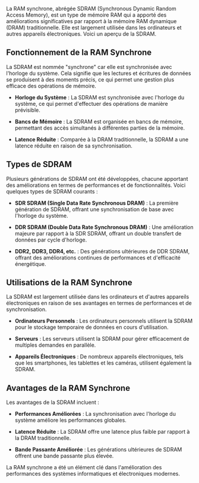 
La RAM synchrone, abrégée SDRAM (Synchronous Dynamic Random Access Memory), est un type de mémoire RAM qui a apporté des améliorations significatives par rapport à la mémoire RAM dynamique (DRAM) traditionnelle. Elle est largement utilisée dans les ordinateurs et autres appareils électroniques. Voici un aperçu de la SDRAM.

## Fonctionnement de la RAM Synchrone

La SDRAM est nommée "synchrone" car elle est synchronisée avec l'horloge du système. Cela signifie que les lectures et écritures de données se produisent à des moments précis, ce qui permet une gestion plus efficace des opérations de mémoire.

- **Horloge du Système** : La SDRAM est synchronisée avec l'horloge du système, ce qui permet d'effectuer des opérations de manière prévisible.

- **Bancs de Mémoire** : La SDRAM est organisée en bancs de mémoire, permettant des accès simultanés à différentes parties de la mémoire.

- **Latence Réduite** : Comparée à la DRAM traditionnelle, la SDRAM a une latence réduite en raison de sa synchronisation.

## Types de SDRAM

Plusieurs générations de SDRAM ont été développées, chacune apportant des améliorations en termes de performances et de fonctionnalités. Voici quelques types de SDRAM courants :

- **SDR SDRAM (Single Data Rate Synchronous DRAM)** : La première génération de SDRAM, offrant une synchronisation de base avec l'horloge du système.

- **DDR SDRAM (Double Data Rate Synchronous DRAM)** : Une amélioration majeure par rapport à la SDR SDRAM, offrant un double transfert de données par cycle d'horloge.

- **DDR2, DDR3, DDR4, etc.** : Des générations ultérieures de DDR SDRAM, offrant des améliorations continues de performances et d'efficacité énergétique.

## Utilisations de la RAM Synchrone

La SDRAM est largement utilisée dans les ordinateurs et d'autres appareils électroniques en raison de ses avantages en termes de performances et de synchronisation.

- **Ordinateurs Personnels** : Les ordinateurs personnels utilisent la SDRAM pour le stockage temporaire de données en cours d'utilisation.

- **Serveurs** : Les serveurs utilisent la SDRAM pour gérer efficacement de multiples demandes en parallèle.

- **Appareils Électroniques** : De nombreux appareils électroniques, tels que les smartphones, les tablettes et les caméras, utilisent également la SDRAM.

## Avantages de la RAM Synchrone

Les avantages de la SDRAM incluent :

- **Performances Améliorées** : La synchronisation avec l'horloge du système améliore les performances globales.

- **Latence Réduite** : La SDRAM offre une latence plus faible par rapport à la DRAM traditionnelle.

- **Bande Passante Améliorée** : Les générations ultérieures de SDRAM offrent une bande passante plus élevée.

La RAM synchrone a été un élément clé dans l'amélioration des performances des systèmes informatiques et électroniques modernes.

